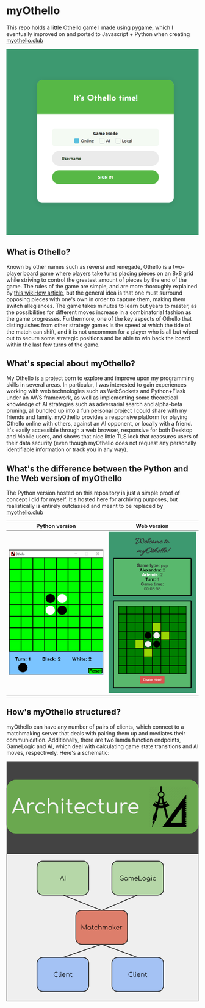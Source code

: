 # myOthello
This repo holds a little Othello game I made using pygame, which I eventually improved on and ported to Javascript + Python when creating [myothello.club](https://myothello.club)

![myOthello title screen](./loginScreenshot.PNG)

## What is Othello?
Known by other names such as reversi and renegade, Othello is a two-player board game where players take turns placing pieces on an 8x8 grid while striving to control the greatest amount of pieces by the end of the game. The rules of the game are simple, and are more thoroughly explained by [this wikiHow article](https://www.wikihow.com/Play-Othello), but the general idea is that one must surround opposing pieces with one's own in order to capture them, making them switch allegiances. The game takes minutes to learn but years to master, as the possibilities for different moves increase in a combinatorial fashion as the game progresses. Furthermore, one of the key aspects of Othello that distinguishes from other strategy games is the speed at which the tide of the match can shift, and it is not uncommon for a player who is all but wiped out to secure some strategic positions and be able to win back the board within the last few turns of the game.

## What's special about myOthello?
My Othello is a project born to explore and improve upon my programming skills in several areas. In particular, I was interested to gain experiences working with web technologies such as WebSockets and Python+Flask under an AWS framework, as well as implementing some theoretical knowledge of AI strategies such as adversarial search and alpha-beta pruning, all bundled up into a fun personal project I could share with my friends and family. myOthello provides a responsive platform for playing Othello online with others, against an AI opponent, or locally with a friend. It's easily accessible through a web browser, responsive for both Desktop and Mobile users, and shows that nice little TLS lock that reassures users of their data security (even though myOthello does not request any personally identifiable information or track you in any way).

## What's the difference between the Python and the Web version of myOthello
The Python version hosted on this repository is just a simple proof of concept I did for myself. It's hosted here for archiving purposes, but realistically is entirely outclassed and meant to be replaced by [myothello.club](https://myothello.club)


Python version             |  Web version
:-------------------------:|:-------------------------:
![myOthello python version](./pythonScreenshot.PNG)  |  ![myOthello web version](./onlineScreenshot.PNG)





## How's myOthello structured?
myOthello can have any number of pairs of clients, which connect to a matchmaking server that deals with pairing them up and mediates their communication. Additionally, there are two lamda function endpoints, GameLogic and AI, which deal with calculating game state transitions and AI moves, respectively. Here's a schematic:

![myOthello architecture schematic](./architecture.PNG)


